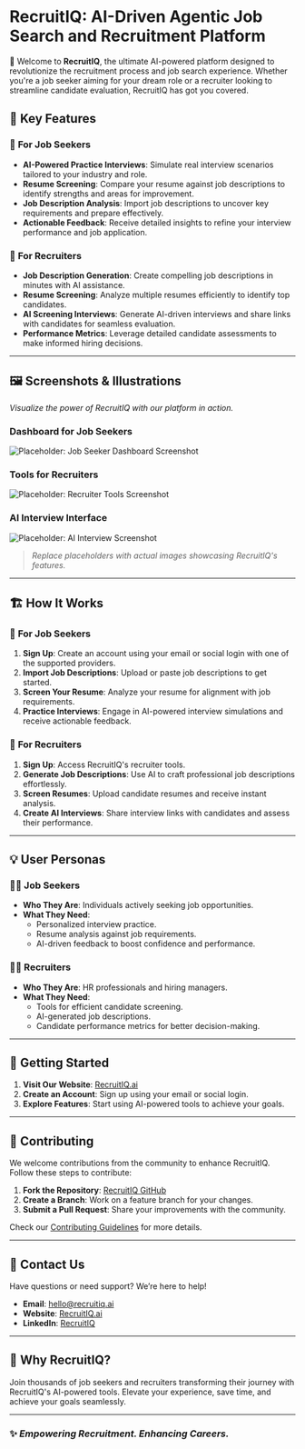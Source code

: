 # RecruitIQ: AI-Driven Agentic Job Search and Recruitment Platform 

🚀 Welcome to **RecruitIQ**, the ultimate AI-powered platform designed to revolutionize the recruitment process and job search experience. Whether you're a job seeker aiming for your dream role or a recruiter looking to streamline candidate evaluation, RecruitIQ has got you covered.

## 🌟 **Key Features**

### 🎯 **For Job Seekers**

- **AI-Powered Practice Interviews**: Simulate real interview scenarios tailored to your industry and role.
- **Resume Screening**: Compare your resume against job descriptions to identify strengths and areas for improvement.
- **Job Description Analysis**: Import job descriptions to uncover key requirements and prepare effectively.
- **Actionable Feedback**: Receive detailed insights to refine your interview performance and job application.

### 🤝 **For Recruiters**

- **Job Description Generation**: Create compelling job descriptions in minutes with AI assistance.
- **Resume Screening**: Analyze multiple resumes efficiently to identify top candidates.
- **AI Screening Interviews**: Generate AI-driven interviews and share links with candidates for seamless evaluation.
- **Performance Metrics**: Leverage detailed candidate assessments to make informed hiring decisions.

---

## 🖼️ **Screenshots & Illustrations**

*Visualize the power of RecruitIQ with our platform in action.*

### Dashboard for Job Seekers

![Placeholder: Job Seeker Dashboard Screenshot](#)

### Tools for Recruiters

![Placeholder: Recruiter Tools Screenshot](#)

### AI Interview Interface

![Placeholder: AI Interview Screenshot](#)

> *Replace placeholders with actual images showcasing RecruitIQ's features.*

---

## 🏗️ **How It Works**

### 🌟 **For Job Seekers**

1. **Sign Up**: Create an account using your email or social login with one of the supported providers.
2. **Import Job Descriptions**: Upload or paste job descriptions to get started.
3. **Screen Your Resume**: Analyze your resume for alignment with job requirements.
4. **Practice Interviews**: Engage in AI-powered interview simulations and receive actionable feedback.

### 🌟 **For Recruiters**

1. **Sign Up**: Access RecruitIQ's recruiter tools.
2. **Generate Job Descriptions**: Use AI to craft professional job descriptions effortlessly.
3. **Screen Resumes**: Upload candidate resumes and receive instant analysis.
4. **Create AI Interviews**: Share interview links with candidates and assess their performance.

---

## 💡 **User Personas**

### 👩‍💼 **Job Seekers**

- **Who They Are**: Individuals actively seeking job opportunities.
- **What They Need**:
  - Personalized interview practice.
  - Resume analysis against job requirements.
  - AI-driven feedback to boost confidence and performance.

### 🧑‍💻 **Recruiters**

- **Who They Are**: HR professionals and hiring managers.
- **What They Need**:
  - Tools for efficient candidate screening.
  - AI-generated job descriptions.
  - Candidate performance metrics for better decision-making.

---

## 🔧 **Getting Started**

1. **Visit Our Website**: [RecruitIQ.ai](https://www.recruitiq.ai)
2. **Create an Account**: Sign up using your email or social login.
3. **Explore Features**: Start using AI-powered tools to achieve your goals.

---

## 🤝 **Contributing**

We welcome contributions from the community to enhance RecruitIQ. Follow these steps to contribute:

1. **Fork the Repository**: [RecruitIQ GitHub](#)
2. **Create a Branch**: Work on a feature branch for your changes.
3. **Submit a Pull Request**: Share your improvements with the community.

Check our [Contributing Guidelines](#) for more details.

---

## 📩 **Contact Us**

Have questions or need support? We’re here to help!

- **Email**: [hello@recruitiq.ai](mailto:hello@recruitiq.ai)
- **Website**: [RecruitIQ.ai](https://www.recruitiq.ai)
- **LinkedIn**: [RecruitIQ](https://www.linkedin.com/company/recruitiq)

---

## 🌟 **Why RecruitIQ?**

Join thousands of job seekers and recruiters transforming their journey with RecruitIQ's AI-powered tools. Elevate your experience, save time, and achieve your goals seamlessly.

---

### ✨ *Empowering Recruitment. Enhancing Careers.*

